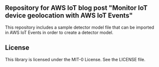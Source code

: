 ## Repository for AWS IoT blog post "Monitor IoT device geolocation with AWS IoT Events"

This repository includes a sample detector model file that can be imported in AWS IoT Events in order to create a detector model.

## License

This library is licensed under the MIT-0 License. See the LICENSE file.
